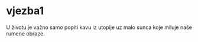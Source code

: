 # vjezba1
U životu je važno samo popiti kavu iz utopije uz malo sunca koje miluje naše rumene obraze.
